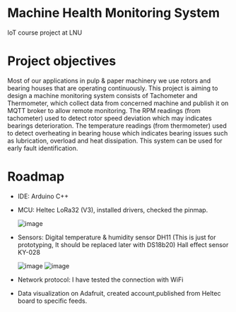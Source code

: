 # Machine Health Monitoring System
IoT course project at LNU
# Project objectives
Most of our applications in pulp & paper machinery we use rotors and bearing houses that are operating continuously. This project is aiming to design a machine monitoring system consists of  Tachometer and Thermometer, which collect data from concerned machine and publish it on MQTT broker to allow remote monitoring. 
The RPM readings (from tachometer)  used to detect rotor speed deviation which may indicates bearings deterioration. The temperature readings (from thermometer)  used to detect overheating in bearing house which indicates bearing issues such as lubrication, overload and heat dissipation.
This system can be used for early fault identification.

# Roadmap
- IDE: Arduino C++
- MCU: Heltec LoRa32 (V3), installed drivers, checked the pinmap.

  ![image](https://github.com/Jad-Samaan/LNU-IoT-Course-Project/assets/163136017/2ff06d71-5ec2-4bda-ac15-b1c0d1682b32)

- Sensors:
    Digital temperature & humidity sensor DH11 (This is just for prototyping, It should be replaced later with DS18b20)
    Hall effect sensor KY-028

  ![image](https://github.com/Jad-Samaan/LNU-IoT-Course-Project/assets/163136017/60be6c30-4a6f-412d-aab6-ed19cec21552) ![image](https://github.com/Jad-Samaan/LNU-IoT-Course-Project/assets/163136017/4b95f068-0540-4e4a-af9f-f9240dfc7a32)

  

  
- Network protocol: I have tested the connection with WiFi
- Data visualization on Adafruit, created account,published from Heltec board to specific feeds.
